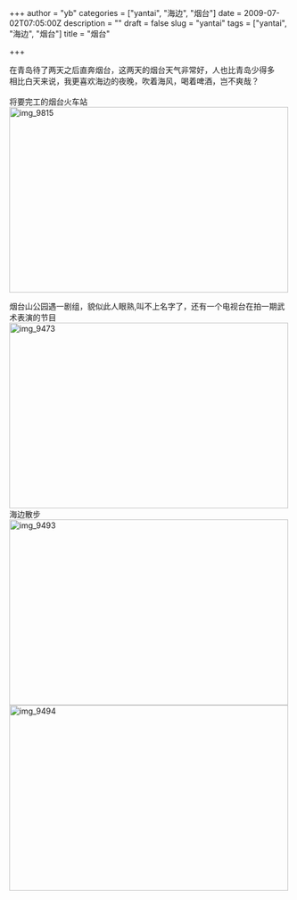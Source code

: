 +++
author = "yb"
categories = ["yantai", "海边", "烟台"]
date = 2009-07-02T07:05:00Z
description = ""
draft = false
slug = "yantai"
tags = ["yantai", "海边", "烟台"]
title = "烟台"

+++


在青岛待了两天之后直奔烟台，这两天的烟台天气非常好，人也比青岛少得多<br />相比白天来说，我更喜欢海边的夜晚，吹着海风，喝着啤酒，岂不爽哉？<br /><br />将要完工的烟台火车站<br /><img class="yui-img" src="http://farm3.static.flickr.com/2783/4204886607_a986ba5bca.jpg" alt="img_9815" height="333" width="500" /><br />

<!--more-->
烟台山公园遇一剧组，貌似此人眼熟,叫不上名字了，还有一个电视台在拍一期武术表演的节目<img class="yui-img" src="http://farm3.static.flickr.com/2574/4204883781_dcf7fd12e1.jpg" alt="img_9473" height="333" width="500"><br>海边散步<br><img class="yui-img" src="http://farm3.static.flickr.com/2491/4204883783_ee385157f9.jpg" alt="img_9493" height="333" width="500"><img class="yui-img" src="http://farm3.static.flickr.com/2511/4204883789_a0bdc3aec7.jpg" alt="img_9494" height="333" width="500">

